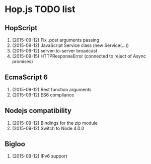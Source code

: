 
Hop.js TODO list
================


HopScript
---------

  1. (2015-09-12) Fix .post arguments passing 
  2. (2015-09-12) JavaScript Service class (new Service(...))
  3. (2015-09-12) server-to-server broadcast
  4. (2015-09-15) HTTPResponseError (connected to reject of Async promises)
  

EcmaScript 6
------------

  1. (2015-09-12) Rest function arguments
  2. (2015-09-12) ES6 compliance


Nodejs compatibility
--------------------

  1. (2015-09-12) Bindings for the zip module
  2. (2015-09-12) Switch to Node 4.0.0


Bigloo
------

  1. (2015-09-12) IPv6 support
